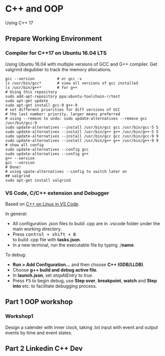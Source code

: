 # C++ and OOP

Using C++ 17

## Prepare Working Environment
  
### Compiler for C++17 on Ubuntu 16.04 LTS

Using Ubuntu 16.04 with multiple versions of GCC and G++ compiler.
Get valgrind degubber to track the memory allocations.

    gcc --version          # or gcc -v 
    ls /usr/bin/gcc*       # view all versions of gcc installed
    ls /usr/bin/g++*       # for g++
    # Using this repository 
    sudo add-apt-repository ppa:ubuntu-toolchain-r/test
    sudo apt-get update
    sudo apt-get install gcc-9 g++-9
    # set different priorities for diff versions of GCC
    # the last number: priority, larger means preferred   
    # using --remove to undo: sudo update-alternatives --remove gcc /usr/bin/gcc-9
    sudo update-alternatives --install /usr/bin/gcc gcc /usr/bin/gcc-5 5 
    sudo update-alternatives --install /usr/bin/g++ g++ /usr/bin/g++-5 5
    sudo update-alternatives --install /usr/bin/gcc gcc /usr/bin/gcc-9 9
    sudo update-alternatives --install /usr/bin/g++ g++ /usr/bin/g++-9 9
    # show all config
    sudo update-alternatives --config gcc
    sudo update-alternatives --config g++
    g++ --version
    gcc --version
    # Done!
    # using upate-alternatives --config to switch later on
    ## valgrind
    sudo apt-get install valgrind

### VS Code, C/C++ extension and Debugger 

Based on [C++ on Linux in VS Code](https://code.visualstudio.com/docs/cpp/config-linux).

In general:

- All configuration .json files to build .cpp are in .vscode folder under the main working directory.
- Press <kbd>control + shift + B</kbd><br> to build .cpp file with **tasks.json**.
- In a new terminal, run the executable file by typing ./**name**.

To debug:

- **Run > Add Configuration...** and then choose **C++ (GDB/LLDB)**.
- Choose **g++ build and debug active file**.
- In **launch.json**, set *stopAtEntry* to *true*.
- Press <kbd>F5</kbd> to begin debug, use **Step over**, **breakpoint**, **watch** and **Step into** etc. to facilitate debugging process. 

## Part 1 OOP workshop

### Workshop1

Design a calender with inner clock, taking .txt input with event and output events by time and event states.

## Part 2 Linkedin C++ Dev
